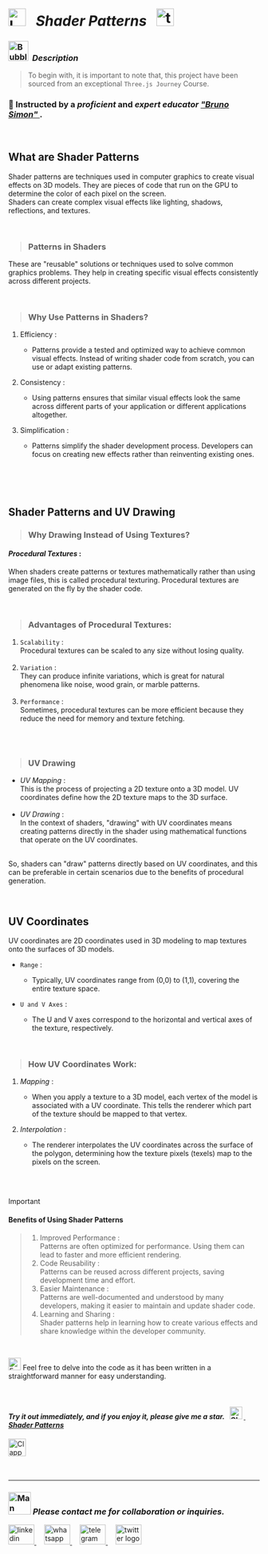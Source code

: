   # <img src="https://raw.githubusercontent.com/Tarikul-Islam-Anik/Telegram-Animated-Emojis/main/Objects/Laptop.webp" alt="Laptop" width="35" /> &nbsp; _Shader Patterns_ &nbsp; <img src="https://skillicons.dev/icons?i=threejs" height="35" alt="threejs logo"  />  

<!----------------------------------------- Description ---------------------------------------->
### <img src="https://raw.githubusercontent.com/Tarikul-Islam-Anik/Animated-Fluent-Emojis/master/Emojis/Symbols/Bubbles.png" alt="Bubbles" width="40" height="40" />&nbsp; _Description_

> To begin with, it is important to note that, this project have been sourced from an exceptional `Three.js Journey` Course. <br/>
 
### 👤 Instructed by a _proficient_ and _expert educator_ <a href="https://threejs-journey.com/" target="_blank"> _"Bruno Simon"_ </a>. 

 <br/>

## What are Shader Patterns
Shader patterns are techniques used in computer graphics to create visual effects on 3D models. They are pieces of code that run on the GPU to determine the color of each pixel on the screen. <br/> Shaders can create complex visual effects like lighting, shadows, reflections, and textures.

<br/>

> ### Patterns in Shaders  
These are "reusable" solutions or techniques used to solve common graphics problems. They help in creating specific visual effects consistently across different projects.

<br/> 

> ### Why Use Patterns in Shaders?
1. Efficiency :
   - Patterns provide a tested and optimized way to achieve common visual effects. Instead of writing shader code from scratch, you can use or adapt existing patterns.

2. Consistency :
   - Using patterns ensures that similar visual effects look the same across different parts of your application or different applications altogether.

3. Simplification :
   - Patterns simplify the shader development process. Developers can focus on creating new effects rather than reinventing existing ones.

<br/> <br/> <br/> 

## Shader Patterns and UV Drawing
> ### Why Drawing Instead of Using Textures?
#### _Procedural Textures_ :  
When shaders create patterns or textures mathematically rather than using image files, this is called procedural texturing. Procedural textures are generated on the fly by the shader code.

<br/> 

> ### Advantages of Procedural Textures:
1. ` Scalability ` : <br/> Procedural textures can be scaled to any size without losing quality. <br/> <br/> 
2. ` Variation ` : <br/> They can produce infinite variations, which is great for natural phenomena like noise, wood grain, or marble patterns. <br/> <br/> 
3. ` Performance ` : <br/> Sometimes, procedural textures can be more efficient because they reduce the need for memory and texture fetching.

<br/> <br/> 

> ### UV Drawing
- _UV Mapping_ : <br/> This is the process of projecting a 2D texture onto a 3D model. UV coordinates define how the 2D texture maps to the 3D surface. <br/> <br/> 
- _UV Drawing_ : <br/> In the context of shaders, "drawing" with UV coordinates means creating patterns directly in the shader using mathematical functions that operate on the UV coordinates. <br/> <br/>

So, shaders can "draw" patterns directly based on UV coordinates, and this can be preferable in certain scenarios due to the benefits of procedural generation.

<br/> 

## UV Coordinates
UV coordinates are 2D coordinates used in 3D modeling to map textures onto the surfaces of 3D models. <br/>
- ` Range ` :
  - Typically, UV coordinates range from (0,0) to (1,1), covering the entire texture space. <br/>

- ` U and V Axes ` :
  - The U and V axes correspond to the horizontal and vertical axes of the texture, respectively.

    <br/>
    
> ### How UV Coordinates Work:
  1. _Mapping_ : 
     - When you apply a texture to a 3D model, each vertex of the model is associated with a UV coordinate. This tells the renderer which part of the texture should be mapped to that vertex. <br/>
     
  2. _Interpolation_ :
     - The renderer interpolates the UV coordinates across the surface of the polygon, determining how the texture pixels (texels) map to the pixels on the screen.

<br/><br/>

> [!IMPORTANT]
> #### Benefits of Using Shader Patterns
>> 1. Improved Performance : <br/> Patterns are often optimized for performance. Using them can lead to faster and more efficient rendering.
>> 2. Code Reusability : <br/> Patterns can be reused across different projects, saving development time and effort.
>> 3. Easier Maintenance : <br/> Patterns are well-documented and understood by many developers, making it easier to maintain and update shader code.
>> 4. Learning and Sharing : <br/> Shader patterns help in learning how to create various effects and share knowledge within the developer community.

<br/> 


<img src="https://raw.githubusercontent.com/Tarikul-Islam-Anik/Animated-Fluent-Emojis/master/Emojis/Hand%20gestures/Eyes.png" alt="Eyes" width="25" height="25" /> Feel free to delve into the code as it has been written in a straightforward manner for easy understanding.
<br/> <br/> <br/> 


<!-------- try it live -------->
#### _Try it out immediately, and if you enjoy it, please give me a star._ &nbsp; <img src="https://raw.githubusercontent.com/Tarikul-Islam-Anik/Animated-Fluent-Emojis/master/Emojis/Travel%20and%20places/Glowing%20Star.png" alt="Glowing Star" width="25"  /> <a href="" target="_blank"> &nbsp; _Shader Patterns_ </a> 


<!--------- Video --------->
<img src="https://raw.githubusercontent.com/Tarikul-Islam-Anik/Telegram-Animated-Emojis/main/Objects/Clapper%20Board.webp" alt="Clapper Board" width="35" /> &nbsp; 



  <br/> 

***

<!--======================= Social Media ===========================-->
### <img src="https://raw.githubusercontent.com/Tarikul-Islam-Anik/Animated-Fluent-Emojis/master/Emojis/People%20with%20professions/Man%20Detective%20Light%20Skin%20Tone.png" alt="Man Detective Light Skin Tone" width="45" />  _Please contact me for collaboration or inquiries._ 
<a href="https://www.linkedin.com/in/shahramshakiba/" target="_blank">
    <img src="https://raw.githubusercontent.com/maurodesouza/profile-readme-generator/master/src/assets/icons/social/linkedin/default.svg" width="52" height="40" alt="linkedin logo"  />
  </a> &nbsp;&nbsp;&nbsp;
    <a href="https://wa.me/message/LM2IMM3ABZ7ZM1" target="_blank">
    <img src="https://raw.githubusercontent.com/maurodesouza/profile-readme-generator/master/src/assets/icons/social/whatsapp/default.svg" width="52" height="40" alt="whatsapp logo"  />
  </a> &nbsp;&nbsp;&nbsp;
  <a href="https://t.me/ShahramShakibaa" target="_blank">
    <img src="https://raw.githubusercontent.com/maurodesouza/profile-readme-generator/master/src/assets/icons/social/telegram/default.svg" width="52" height="40" alt="telegram logo"  />
  </a> &nbsp;&nbsp;&nbsp;
  <a href="https://twitter.com/ShahramShakibaa" target="_blank">
    <img src="https://raw.githubusercontent.com/maurodesouza/profile-readme-generator/master/src/assets/icons/social/twitter/default.svg" width="52" height="40" alt="twitter logo"  />
  </a>
